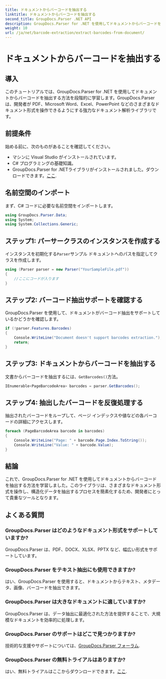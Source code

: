 ```yaml
---
title: ドキュメントからバーコードを抽出する
linktitle: ドキュメントからバーコードを抽出する
second_title: GroupDocs.Parser .NET API
description: GroupDocs.Parser for .NET を使用してドキュメントからバーコードを抽出する方法を学びます。ドキュメント処理機能を簡単に強化できます。
weight: 10
url: /ja/net/barcode-extraction/extract-barcodes-from-document/
---
```


# ドキュメントからバーコードを抽出する

## 導入
このチュートリアルでは、GroupDocs.Parser for .NET を使用してドキュメントからバーコードを抽出する方法を段階的に学習します。GroupDocs.Parser は、開発者が PDF、Microsoft Word、Excel、PowerPoint などのさまざまなドキュメント形式を操作できるようにする強力なドキュメント解析ライブラリです。
## 前提条件
始める前に、次のものがあることを確認してください。
- マシンに Visual Studio がインストールされています。
- C# プログラミングの基礎知識。
-  GroupDocs.Parser for .NETライブラリがインストールされました。ダウンロードできます。[ここ](https://releases.groupdocs.com/parser/net/).

## 名前空間のインポート
まず、C# コードに必要な名前空間をインポートします。
```csharp
using GroupDocs.Parser.Data;
using System;
using System.Collections.Generic;
```
## ステップ1: パーサークラスのインスタンスを作成する
インスタンスを初期化する`Parser`サンプル ドキュメントへのパスを指定してクラスを作成します。
```csharp
using (Parser parser = new Parser("YourSampleFile.pdf"))
{
    //ここにコードが入ります
}
```
## ステップ2: バーコード抽出サポートを確認する
GroupDocs.Parser を使用して、ドキュメントがバーコード抽出をサポートしているかどうかを確認します。
```csharp
if (!parser.Features.Barcodes)
{
    Console.WriteLine("Document doesn't support barcodes extraction.");
    return;
}
```
## ステップ3: ドキュメントからバーコードを抽出する
文書からバーコードを抽出するには、`GetBarcodes()`方法。
```csharp
IEnumerable<PageBarcodeArea> barcodes = parser.GetBarcodes();
```
## ステップ4: 抽出したバーコードを反復処理する
抽出されたバーコードをループして、ページ インデックスや値などの各バーコードの詳細にアクセスします。
```csharp
foreach (PageBarcodeArea barcode in barcodes)
{
    Console.WriteLine("Page: " + barcode.Page.Index.ToString());
    Console.WriteLine("Value: " + barcode.Value);
}
```

## 結論
これで、GroupDocs.Parser for .NET を使用してドキュメントからバーコードを抽出する方法を学習しました。このライブラリは、さまざまなドキュメント形式を操作し、構造化データを抽出するプロセスを簡素化するため、開発者にとって貴重なツールとなります。

## よくある質問
### GroupDocs.Parser はどのようなドキュメント形式をサポートしていますか?
GroupDocs.Parser は、PDF、DOCX、XLSX、PPTX など、幅広い形式をサポートしています。
### GroupDocs.Parser をテキスト抽出にも使用できますか?
はい、GroupDocs.Parser を使用すると、ドキュメントからテキスト、メタデータ、画像、バーコードを抽出できます。
### GroupDocs.Parser は大きなドキュメントに適していますか?
GroupDocs.Parser は、データ抽出に最適化された方法を提供することで、大規模なドキュメントを効率的に処理します。
### GroupDocs.Parser のサポートはどこで見つかりますか?
技術的な支援やサポートについては、[GroupDocs.Parser フォーラム](https://forum.groupdocs.com/c/parser/17).
### GroupDocs.Parser の無料トライアルはありますか?
はい、無料トライアルはここからダウンロードできます。[ここ](https://releases.groupdocs.com/).